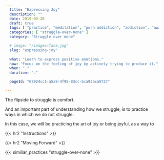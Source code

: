 ```yaml
---
  title: "Expressing Joy"
  description: ""
  date: 2019-03-26
  draft: true
  tags: [ "practice", "meditation", "porn addiction", "addiction", "awareness", "awareness exercises", "perspective", "nofap", "neverfap", "neverfap deluxe" ]
  categories: [ "struggle-over-none" ]
  category: "Struggle over none"

  # image: "/images/face.jpg"
  slug: "expressing-joy"
  
  what: "Learn to express positive emotions."
  how: "Focus on the feeling of joy by actively trying to produce it."
  when: "."
  duration: "."

  pageId: "67924cc1-a5a9-4f95-83cc-bca93bca9727"

---
```


<!-- {{< hr2 "Context" >}} -->


The flipside to struggle is comfort.

And an important part of understanding how we struggle, is to practice ways in which we do not struggle.

In this case, we will be practicing the art of joy or being joyful, as a way to 




{{< hr2 "Instructions" >}}


{{< hr2 "Moving Forward" >}}

 

{{< similiar_practices "struggle-over-none" >}}


<!-- 
{{< hr2 "Additional Resources" >}}  -->

<!-- maybe link to other  -->

